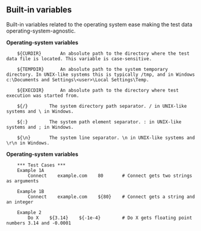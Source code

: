 ## Built-in variables

Built-in variables related to the operating system ease making the test data operating-system-agnostic.

**Operating-system variables**

        ${CURDIR}	    An absolute path to the directory where the test data file is located. This variable is case-sensitive.

        ${TEMPDIR}	    An absolute path to the system temporary directory. In UNIX-like systems this is typically /tmp, and in Windows c:\Documents and Settings\<user>\Local Settings\Temp.

        ${EXECDIR}	    An absolute path to the directory where test execution was started from.

        ${/}	    The system directory path separator. / in UNIX-like systems and \ in Windows.

        ${:}	    The system path element separator. : in UNIX-like systems and ; in Windows.

        ${\n}	    The system line separator. \n in UNIX-like systems and \r\n in Windows.

**Operating-system variables**

        *** Test Cases ***
        Example 1A
            Connect    example.com    80       # Connect gets two strings as arguments

        Example 1B
            Connect    example.com    ${80}    # Connect gets a string and an integer

        Example 2
            Do X    ${3.14}    ${-1e-4}        # Do X gets floating point numbers 3.14 and -0.0001


